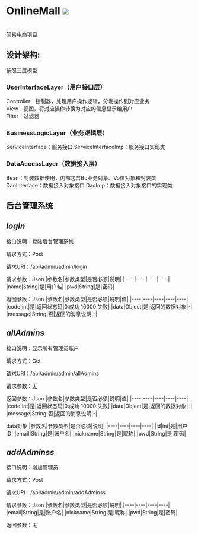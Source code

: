 # OnlineMall [![](https://img.shields.io/badge/OnlineMall-1.0.0-red?style=plastic&logo=appveyor)](https://github.com/eternaleva/ProjectOne)
<br>
简易电商项目

## 设计架构:
按照三层模型

### UserInterfaceLayer（用户接口层）
Controller：控制器，处理用户操作逻辑，分发操作到对应业务
<br>
View：视图，将对应操作转换为对应的信息显示给用户
<br>
Filter：过滤器

### BusinessLogicLayer（业务逻辑层）
ServiceInterface：服务接口
ServiceInterfaceImp：服务接口实现类

### DataAccessLayer（数据接入层）
Bean：封装数据使用，内部包含Bo业务对象、Vo值对象和封装类
DaoInterface：数据接入对象接口
DaoImp：数据接入对象接口的实现类

## 后台管理系统

*login*
-----

接口说明：登陆后台管理系统

请求方式：Post

请求URI：/api/admin/admin/login

请求参数：Json
|参数名|参数类型|是否必须|说明|
|----|----|----|----|
|name|String|是|用户名|
|pwd|String|是|密码|

返回参数：Json
|参数名|参数类型|是否必须|说明|值|
|----|----|----|----|----|
|code|int|是|返回状态码|0:成功 10000:失败|
|data|Object|是|返回的数据对象|-|
|message|String|否|返回的消息说明|-|

*allAdmins*
-----

接口说明：显示所有管理员账户

请求方式：Get

请求URI：/api/admin/admin/allAdmins

请求参数：无

返回参数：Json
|参数名|参数类型|是否必须|说明|值|
|----|----|----|----|----|
|code|int|是|返回状态码|0:成功 10000:失败|
|data|Object|是|返回的数据对象|-|
|message|String|否|返回的消息说明|-|

data对象
|参数名|参数类型|是否必须|说明|
|----|----|----|----|
|id|int|是|用户ID|
|email|String|是|账户名|
|nickname|String|是|昵称|
|pwd|String|是|密码|

*addAdminss*
----

接口说明：增加管理员

请求方式：Post

请求URI：/api/admin/admin/addAdminss

请求参数：Json
|参数名|参数类型|是否必须|说明|
|----|----|----|----|
|email|String|是|账户名|
|nickname|String|是|昵称|
|pwd|String|是|密码|

返回参数：无

